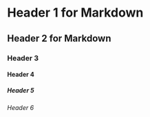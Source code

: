 # Header 1 for Markdown
## Header 2 for Markdown
### Header 3
#### Header 4
##### Header 5
###### Header 6
